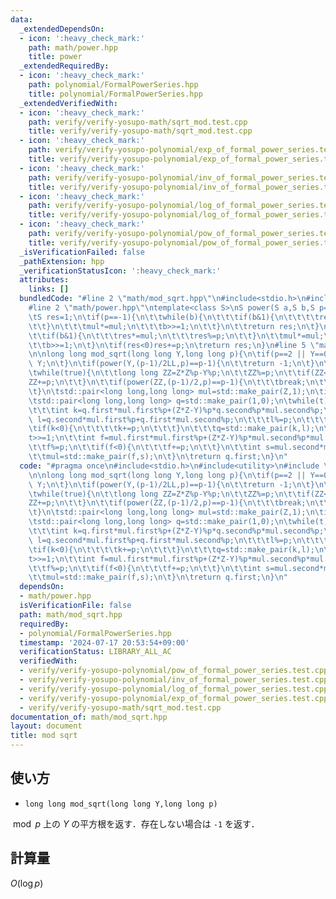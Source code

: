 ```yaml
---
data:
  _extendedDependsOn:
  - icon: ':heavy_check_mark:'
    path: math/power.hpp
    title: power
  _extendedRequiredBy:
  - icon: ':heavy_check_mark:'
    path: polynomial/FormalPowerSeries.hpp
    title: polynomial/FormalPowerSeries.hpp
  _extendedVerifiedWith:
  - icon: ':heavy_check_mark:'
    path: verify/verify-yosupo-math/sqrt_mod.test.cpp
    title: verify/verify-yosupo-math/sqrt_mod.test.cpp
  - icon: ':heavy_check_mark:'
    path: verify/verify-yosupo-polynomial/exp_of_formal_power_series.test.cpp
    title: verify/verify-yosupo-polynomial/exp_of_formal_power_series.test.cpp
  - icon: ':heavy_check_mark:'
    path: verify/verify-yosupo-polynomial/inv_of_formal_power_series.test.cpp
    title: verify/verify-yosupo-polynomial/inv_of_formal_power_series.test.cpp
  - icon: ':heavy_check_mark:'
    path: verify/verify-yosupo-polynomial/log_of_formal_power_series.test.cpp
    title: verify/verify-yosupo-polynomial/log_of_formal_power_series.test.cpp
  - icon: ':heavy_check_mark:'
    path: verify/verify-yosupo-polynomial/pow_of_formal_power_series.test.cpp
    title: verify/verify-yosupo-polynomial/pow_of_formal_power_series.test.cpp
  _isVerificationFailed: false
  _pathExtension: hpp
  _verificationStatusIcon: ':heavy_check_mark:'
  attributes:
    links: []
  bundledCode: "#line 2 \"math/mod_sqrt.hpp\"\n#include<stdio.h>\n#include<utility>\n\
    #line 2 \"math/power.hpp\"\ntemplate<class S>\nS power(S a,S b,S p=-1){\n\tS mul=a;\n\
    \tS res=1;\n\tif(p==-1){\n\t\twhile(b){\n\t\t\tif(b&1){\n\t\t\t\tres*=mul;\n\t\
    \t\t}\n\t\t\tmul*=mul;\n\t\t\tb>>=1;\n\t\t}\n\t\treturn res;\n\t}\n\twhile(b){\n\
    \t\tif(b&1){\n\t\t\tres*=mul;\n\t\t\tres%=p;\n\t\t}\n\t\tmul*=mul;\n\t\tmul%=p;\n\
    \t\tb>>=1;\n\t}\n\tif(res<0)res+=p;\n\treturn res;\n}\n#line 5 \"math/mod_sqrt.hpp\"\
    \n\nlong long mod_sqrt(long long Y,long long p){\n\tif(p==2 || Y==0){\n\t\treturn\
    \ Y;\n\t}\n\tif(power(Y,(p-1)/2LL,p)==p-1){\n\t\treturn -1;\n\t}\n\tint Z=0;\n\
    \twhile(true){\n\t\tlong long ZZ=Z*Z%p-Y%p;\n\t\tZZ%=p;\n\t\tif(ZZ<0){\n\t\t\t\
    ZZ+=p;\n\t\t}\n\t\tif(power(ZZ,(p-1)/2,p)==p-1){\n\t\t\tbreak;\n\t\t}\n\t\tZ++;\n\
    \t}\n\tstd::pair<long long,long long> mul=std::make_pair(Z,1);\n\tint t=(p+1)/2;\n\
    \tstd::pair<long long,long long> q=std::make_pair(1,0);\n\twhile(t){\n\t\tif(t&1){\n\
    \t\t\tint k=q.first*mul.first%p+(Z*Z-Y)%p*q.second%p*mul.second%p;\n\t\t\tint\
    \ l=q.second*mul.first%p+q.first*mul.second%p;\n\t\t\tl%=p;\n\t\t\tk%=p;\n\t\t\
    \tif(k<0){\n\t\t\t\tk+=p;\n\t\t\t}\n\t\t\tq=std::make_pair(k,l);\n\t\t}\n\t\t\
    t>>=1;\n\t\tint f=mul.first*mul.first%p+(Z*Z-Y)%p*mul.second%p*mul.second%p;\n\
    \t\tf%=p;\n\t\tif(f<0){\n\t\t\tf+=p;\n\t\t}\n\t\tint s=mul.second*mul.first%p*2%p;\n\
    \t\tmul=std::make_pair(f,s);\n\t}\n\treturn q.first;\n}\n"
  code: "#pragma once\n#include<stdio.h>\n#include<utility>\n#include \"power.hpp\"\
    \n\nlong long mod_sqrt(long long Y,long long p){\n\tif(p==2 || Y==0){\n\t\treturn\
    \ Y;\n\t}\n\tif(power(Y,(p-1)/2LL,p)==p-1){\n\t\treturn -1;\n\t}\n\tint Z=0;\n\
    \twhile(true){\n\t\tlong long ZZ=Z*Z%p-Y%p;\n\t\tZZ%=p;\n\t\tif(ZZ<0){\n\t\t\t\
    ZZ+=p;\n\t\t}\n\t\tif(power(ZZ,(p-1)/2,p)==p-1){\n\t\t\tbreak;\n\t\t}\n\t\tZ++;\n\
    \t}\n\tstd::pair<long long,long long> mul=std::make_pair(Z,1);\n\tint t=(p+1)/2;\n\
    \tstd::pair<long long,long long> q=std::make_pair(1,0);\n\twhile(t){\n\t\tif(t&1){\n\
    \t\t\tint k=q.first*mul.first%p+(Z*Z-Y)%p*q.second%p*mul.second%p;\n\t\t\tint\
    \ l=q.second*mul.first%p+q.first*mul.second%p;\n\t\t\tl%=p;\n\t\t\tk%=p;\n\t\t\
    \tif(k<0){\n\t\t\t\tk+=p;\n\t\t\t}\n\t\t\tq=std::make_pair(k,l);\n\t\t}\n\t\t\
    t>>=1;\n\t\tint f=mul.first*mul.first%p+(Z*Z-Y)%p*mul.second%p*mul.second%p;\n\
    \t\tf%=p;\n\t\tif(f<0){\n\t\t\tf+=p;\n\t\t}\n\t\tint s=mul.second*mul.first%p*2%p;\n\
    \t\tmul=std::make_pair(f,s);\n\t}\n\treturn q.first;\n}\n"
  dependsOn:
  - math/power.hpp
  isVerificationFile: false
  path: math/mod_sqrt.hpp
  requiredBy:
  - polynomial/FormalPowerSeries.hpp
  timestamp: '2024-07-17 20:53:54+09:00'
  verificationStatus: LIBRARY_ALL_AC
  verifiedWith:
  - verify/verify-yosupo-polynomial/pow_of_formal_power_series.test.cpp
  - verify/verify-yosupo-polynomial/inv_of_formal_power_series.test.cpp
  - verify/verify-yosupo-polynomial/log_of_formal_power_series.test.cpp
  - verify/verify-yosupo-polynomial/exp_of_formal_power_series.test.cpp
  - verify/verify-yosupo-math/sqrt_mod.test.cpp
documentation_of: math/mod_sqrt.hpp
layout: document
title: mod sqrt
---
```


## 使い方
- `long long mod_sqrt(long long Y,long long p)`

$\bmod p$ 上の $Y$ の平方根を返す．存在しない場合は `-1` を返す．

## 計算量
$O(\log p)$
